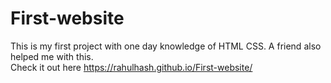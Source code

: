 # First-website
This is my first project with one day knowledge of HTML CSS. A friend also helped me with this.<br>
Check it out here https://rahulhash.github.io/First-website/
